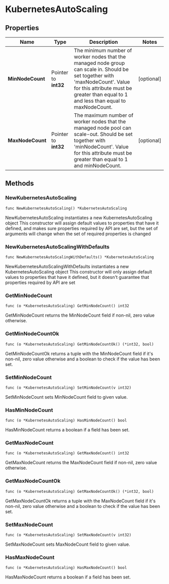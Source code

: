 # KubernetesAutoScaling

## Properties

|Name | Type | Description | Notes|
|------------ | ------------- | ------------- | -------------|
|**MinNodeCount** | Pointer to **int32** | The minimum number of worker nodes that the managed node group can scale in. Should be set together with &#39;maxNodeCount&#39;. Value for this attribute must be greater than equal to 1 and less than equal to maxNodeCount. | [optional] |
|**MaxNodeCount** | Pointer to **int32** | The maximum number of worker nodes that the managed node pool can scale-out. Should be set together with &#39;minNodeCount&#39;. Value for this attribute must be greater than equal to 1 and minNodeCount. | [optional] |

## Methods

### NewKubernetesAutoScaling

`func NewKubernetesAutoScaling() *KubernetesAutoScaling`

NewKubernetesAutoScaling instantiates a new KubernetesAutoScaling object
This constructor will assign default values to properties that have it defined,
and makes sure properties required by API are set, but the set of arguments
will change when the set of required properties is changed

### NewKubernetesAutoScalingWithDefaults

`func NewKubernetesAutoScalingWithDefaults() *KubernetesAutoScaling`

NewKubernetesAutoScalingWithDefaults instantiates a new KubernetesAutoScaling object
This constructor will only assign default values to properties that have it defined,
but it doesn't guarantee that properties required by API are set

### GetMinNodeCount

`func (o *KubernetesAutoScaling) GetMinNodeCount() int32`

GetMinNodeCount returns the MinNodeCount field if non-nil, zero value otherwise.

### GetMinNodeCountOk

`func (o *KubernetesAutoScaling) GetMinNodeCountOk() (*int32, bool)`

GetMinNodeCountOk returns a tuple with the MinNodeCount field if it's non-nil, zero value otherwise
and a boolean to check if the value has been set.

### SetMinNodeCount

`func (o *KubernetesAutoScaling) SetMinNodeCount(v int32)`

SetMinNodeCount sets MinNodeCount field to given value.

### HasMinNodeCount

`func (o *KubernetesAutoScaling) HasMinNodeCount() bool`

HasMinNodeCount returns a boolean if a field has been set.

### GetMaxNodeCount

`func (o *KubernetesAutoScaling) GetMaxNodeCount() int32`

GetMaxNodeCount returns the MaxNodeCount field if non-nil, zero value otherwise.

### GetMaxNodeCountOk

`func (o *KubernetesAutoScaling) GetMaxNodeCountOk() (*int32, bool)`

GetMaxNodeCountOk returns a tuple with the MaxNodeCount field if it's non-nil, zero value otherwise
and a boolean to check if the value has been set.

### SetMaxNodeCount

`func (o *KubernetesAutoScaling) SetMaxNodeCount(v int32)`

SetMaxNodeCount sets MaxNodeCount field to given value.

### HasMaxNodeCount

`func (o *KubernetesAutoScaling) HasMaxNodeCount() bool`

HasMaxNodeCount returns a boolean if a field has been set.



